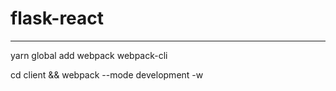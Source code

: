 # flask-react


-----


yarn global add webpack webpack-cli


cd client && webpack --mode development -w

